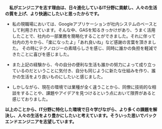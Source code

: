 　**私がエンジニアを志す理由は、日々進化しているIT分野に貢献し、人々の生活の質を上げ、より快適にしたいと思ったからです。** 

* 私の現職場においては、Googleアプリケーションが社内システムのベースとして利用されています。そんな中、GASを知るきっかけがあり、うまく活用したことで、社内の一部業務を簡略化することができました。それに伴って社内の方々から、「楽になったよ」「あれ良いね」など感謝の言葉を頂きました。
その時にテクノロジーの素晴らしさを感じ、同時に誰かの負担を軽減できたことに喜びを感じました。

* また上記の経験から、今の自分の便利な生活も誰かの努力によって成り立っているのだということに気付き、自分も同じように新たな仕組みを作り、誰かの生活をより良いものにしたいと感じました。

* しかしながら、現在の環境では業種が全く違うことから、同僚に技術的な相談をすることや、課題やアイデアを見つけるという点において限界があると感じておりました。

**以上のことから、IT分野に特化した環境で日々学びながら、より多くの課題を解決し、人々の生活をより豊かにしたいと考えています。そういった思いでバックエンドエンジニアを志望しています。** 